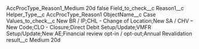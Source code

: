 <?xml version="1.0" encoding="UTF-8"?>
<CustomMetadata xmlns="http://soap.sforce.com/2006/04/metadata" xmlns:xsi="http://www.w3.org/2001/XMLSchema-instance" xmlns:xsd="http://www.w3.org/2001/XMLSchema">
    <label>AccProcType_Reason1_Medium 20d</label>
    <protected>false</protected>
    <values>
        <field>Field_to_check__c</field>
        <value xsi:type="xsd:string">Reason1__c</value>
    </values>
    <values>
        <field>Helper_Type__c</field>
        <value xsi:type="xsd:string">AccProcType_Reason1</value>
    </values>
    <values>
        <field>ObjectName__c</field>
        <value xsi:type="xsd:string">Case</value>
    </values>
    <values>
        <field>Values_to_check__c</field>
        <value xsi:type="xsd:string">New BR / IP;CHL - Change of Location;New SA / CHV – New Code;CLO - Closure;Direct Debit Setup/Update;VMFR Setup/Update;New AE;Financial review opt-in / opt-out;Annual Revalidation</value>
    </values>
    <values>
        <field>result__c</field>
        <value xsi:type="xsd:string">Medium 20d</value>
    </values>
</CustomMetadata>
